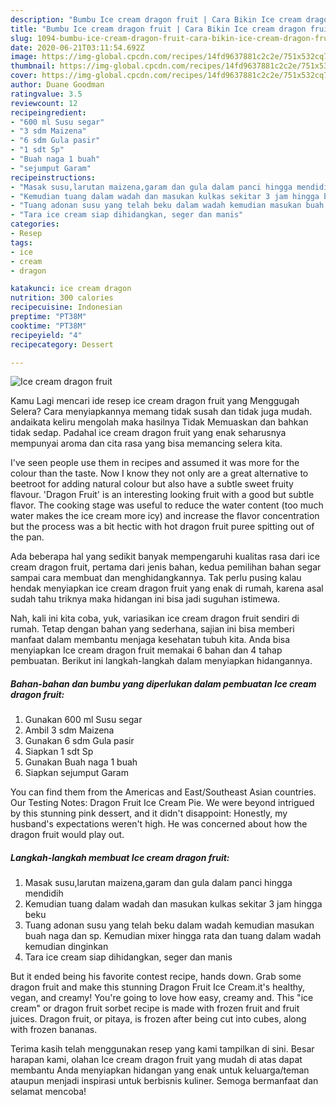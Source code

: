 ```yaml
---
description: "Bumbu Ice cream dragon fruit | Cara Bikin Ice cream dragon fruit Yang Enak dan Simpel"
title: "Bumbu Ice cream dragon fruit | Cara Bikin Ice cream dragon fruit Yang Enak dan Simpel"
slug: 1094-bumbu-ice-cream-dragon-fruit-cara-bikin-ice-cream-dragon-fruit-yang-enak-dan-simpel
date: 2020-06-21T03:11:54.692Z
image: https://img-global.cpcdn.com/recipes/14fd9637881c2c2e/751x532cq70/ice-cream-dragon-fruit-foto-resep-utama.jpg
thumbnail: https://img-global.cpcdn.com/recipes/14fd9637881c2c2e/751x532cq70/ice-cream-dragon-fruit-foto-resep-utama.jpg
cover: https://img-global.cpcdn.com/recipes/14fd9637881c2c2e/751x532cq70/ice-cream-dragon-fruit-foto-resep-utama.jpg
author: Duane Goodman
ratingvalue: 3.5
reviewcount: 12
recipeingredient:
- "600 ml Susu segar"
- "3 sdm Maizena"
- "6 sdm Gula pasir"
- "1 sdt Sp"
- "Buah naga 1 buah"
- "sejumput Garam"
recipeinstructions:
- "Masak susu,larutan maizena,garam dan gula dalam panci hingga mendidih"
- "Kemudian tuang dalam wadah dan masukan kulkas sekitar 3 jam hingga beku"
- "Tuang adonan susu yang telah beku dalam wadah kemudian masukan buah naga dan sp. Kemudian mixer hingga rata dan tuang dalam wadah kemudian dinginkan"
- "Tara ice cream siap dihidangkan, seger dan manis"
categories:
- Resep
tags:
- ice
- cream
- dragon

katakunci: ice cream dragon 
nutrition: 300 calories
recipecuisine: Indonesian
preptime: "PT38M"
cooktime: "PT38M"
recipeyield: "4"
recipecategory: Dessert

---
```



![Ice cream dragon fruit](https://img-global.cpcdn.com/recipes/14fd9637881c2c2e/751x532cq70/ice-cream-dragon-fruit-foto-resep-utama.jpg)

Kamu Lagi mencari ide resep ice cream dragon fruit yang Menggugah Selera? Cara menyiapkannya memang tidak susah dan tidak juga mudah. andaikata keliru mengolah maka hasilnya Tidak Memuaskan dan bahkan tidak sedap. Padahal ice cream dragon fruit yang enak seharusnya mempunyai aroma dan cita rasa yang bisa memancing selera kita.

I&#39;ve seen people use them in recipes and assumed it was more for the colour than the taste. Now I know they not only are a great alternative to beetroot for adding natural colour but also have a subtle sweet fruity flavour. &#39;Dragon Fruit&#39; is an interesting looking fruit with a good but subtle flavor. The cooking stage was useful to reduce the water content (too much water makes the ice cream more icy) and increase the flavor concentration but the process was a bit hectic with hot dragon fruit puree spitting out of the pan.

Ada beberapa hal yang sedikit banyak mempengaruhi kualitas rasa dari ice cream dragon fruit, pertama dari jenis bahan, kedua pemilihan bahan segar sampai cara membuat dan menghidangkannya. Tak perlu pusing kalau hendak menyiapkan ice cream dragon fruit yang enak di rumah, karena asal sudah tahu triknya maka hidangan ini bisa jadi suguhan istimewa.


Nah, kali ini kita coba, yuk, variasikan ice cream dragon fruit sendiri di rumah. Tetap dengan bahan yang sederhana, sajian ini bisa memberi manfaat dalam membantu menjaga kesehatan tubuh kita. Anda bisa menyiapkan Ice cream dragon fruit memakai 6 bahan dan 4 tahap pembuatan. Berikut ini langkah-langkah dalam menyiapkan hidangannya.

<!--inarticleads1-->

##### Bahan-bahan dan bumbu yang diperlukan dalam pembuatan Ice cream dragon fruit:

1. Gunakan 600 ml Susu segar
1. Ambil 3 sdm Maizena
1. Gunakan 6 sdm Gula pasir
1. Siapkan 1 sdt Sp
1. Gunakan Buah naga 1 buah
1. Siapkan sejumput Garam


You can find them from the Americas and East/Southeast Asian countries. Our Testing Notes: Dragon Fruit Ice Cream Pie. We were beyond intrigued by this stunning pink dessert, and it didn&#39;t disappoint: Honestly, my husband&#39;s expectations weren&#39;t high. He was concerned about how the dragon fruit would play out. 

<!--inarticleads2-->

##### Langkah-langkah membuat Ice cream dragon fruit:

1. Masak susu,larutan maizena,garam dan gula dalam panci hingga mendidih
1. Kemudian tuang dalam wadah dan masukan kulkas sekitar 3 jam hingga beku
1. Tuang adonan susu yang telah beku dalam wadah kemudian masukan buah naga dan sp. Kemudian mixer hingga rata dan tuang dalam wadah kemudian dinginkan
1. Tara ice cream siap dihidangkan, seger dan manis


But it ended being his favorite contest recipe, hands down. Grab some dragon fruit and make this stunning Dragon Fruit Ice Cream.it&#39;s healthy, vegan, and creamy! You&#39;re going to love how easy, creamy and. This &#34;ice cream&#34; or dragon fruit sorbet recipe is made with frozen fruit and fruit juices. Dragon fruit, or pitaya, is frozen after being cut into cubes, along with frozen bananas. 

Terima kasih telah menggunakan resep yang kami tampilkan di sini. Besar harapan kami, olahan Ice cream dragon fruit yang mudah di atas dapat membantu Anda menyiapkan hidangan yang enak untuk keluarga/teman ataupun menjadi inspirasi untuk berbisnis kuliner. Semoga bermanfaat dan selamat mencoba!
